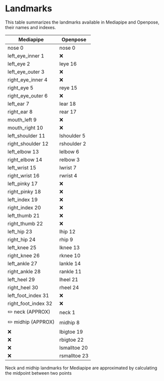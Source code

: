 # Landmarks
This table summarizes the landmarks available in Mediapipe and Openpose, their names and indexes.

| Mediapipe           | Openpose     |
|---------------------|--------------|
| nose 0              | nose 0       |
| left_eye_inner 1    | ❌            |
| left_eye 2          | leye 16      |
| left_eye_outer 3    | ❌            |
| right_eye_inner 4   | ❌            |
| right_eye 5         | reye 15      |
| right_eye_outer 6   | ❌            |
| left_ear 7          | lear 18      |
| right_ear 8         | rear 17      |
| mouth_left 9        | ❌            |
| mouth_right 10      | ❌            |
| left_shoulder 11    | lshoulder 5  |
| right_shoulder 12   | rshoulder 2  |
| left_elbow 13       | lelbow 6     |
| right_elbow 14      | relbow 3     |
| left_wrist 15       | lwrist 7     |
| right_wrist 16      | rwrist 4     |
| left_pinky 17       | ❌            |
| right_pinky 18      | ❌            |
| left_index 19       | ❌            |
| right_index 20      | ❌            |
| left_thumb 21       | ❌            |
| right_thumb 22      | ❌            |
| left_hip 23         | lhip 12      |
| right_hip 24        | rhip 9       |
| left_knee 25        | lknee 13     |
| right_knee 26       | rknee 10     |
| left_ankle 27       | lankle 14    |
| right_ankle 28      | rankle 11    |
| left_heel 29        | lheel 21     |
| right_heel 30       | rheel 24     |
| left_foot_index 31  | ❌            |
| right_foot_index 32 | ❌            |
| ✏️ neck (APPROX)    | neck 1       |
| ✏️ midhip (APPROX)  | midhip 8     |
| ❌                   | lbigtoe 19   |
| ❌                   | rbigtoe 22   |
| ❌                   | lsmalltoe 20 |
| ❌                   | rsmalltoe 23 |

Neck and midhip landmarks for Mediapipe are approximated by calculating the midpoint between two points